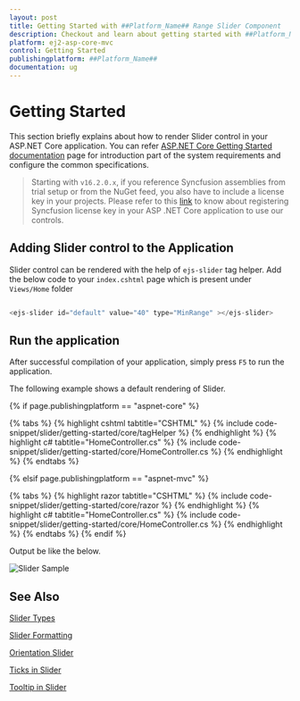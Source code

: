 ```yaml
---
layout: post
title: Getting Started with ##Platform_Name## Range Slider Component
description: Checkout and learn about getting started with ##Platform_Name## Range Slider component of Syncfusion Essential JS 2 and more details.
platform: ej2-asp-core-mvc
control: Getting Started
publishingplatform: ##Platform_Name##
documentation: ug
---
```



# Getting Started

  This section briefly explains about how to render Slider control in your ASP.NET Core application. You can refer [ASP.NET Core Getting Started documentation](../getting-started) page for introduction part of the system requirements and configure the common specifications.

  > Starting with `v16.2.0.x`, if you reference Syncfusion assemblies from trial setup or from the NuGet feed, you also have to include a license key in your projects. Please refer to this [link](https://help.syncfusion.com/common/essential-studio/licensing/license-key) to know about registering Syncfusion license key in your ASP .NET Core application to use our controls.

## Adding Slider control to the Application

Slider control can be rendered with the help of `ejs-slider` tag helper. Add the below code to your `index.cshtml` page which is present under `Views/Home` folder

```cs

<ejs-slider id="default" value="40" type="MinRange" ></ejs-slider>

```

## Run the application

 After successful compilation of your application, simply press `F5` to run the application.

 The following example shows a default rendering of Slider.

{% if page.publishingplatform == "aspnet-core" %}

{% tabs %}
{% highlight cshtml tabtitle="CSHTML" %}
{% include code-snippet/slider/getting-started/core/tagHelper %}
{% endhighlight %}
{% highlight c# tabtitle="HomeController.cs" %}
{% include code-snippet/slider/getting-started/core/HomeController.cs %}
{% endhighlight %}
{% endtabs %}

{% elsif page.publishingplatform == "aspnet-mvc" %}

{% tabs %}
{% highlight razor tabtitle="CSHTML" %}
{% include code-snippet/slider/getting-started/core/razor %}
{% endhighlight %}
{% highlight c# tabtitle="HomeController.cs" %}
{% include code-snippet/slider/getting-started/core/HomeController.cs %}
{% endhighlight %}
{% endtabs %}
{% endif %}



Output be like the below.

![Slider Sample](./images/slider.PNG)

## See Also

[Slider Types](./types)

[Slider Formatting](./format)

[Orientation Slider](./orientation)

[Ticks in Slider](./ticks)

[Tooltip in Slider](./tooltip)